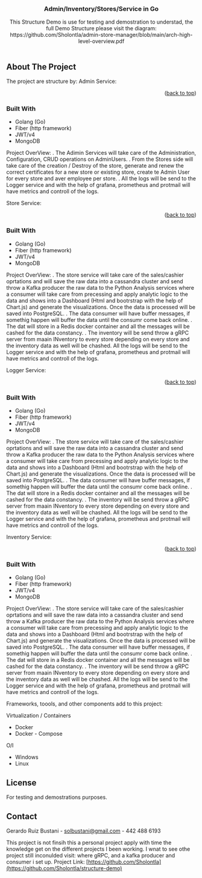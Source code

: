 <div id="top"></div>

<!-- Structure Demo Spring -->
<br />
<div align="center">
  <a href="https://github.com/Sholontla">
  </a>

<h3 align="center">Admin/Inventory/Stores/Service in Go</h3>

  <p align="center">
   This Structure Demo is use for testing and demostration to understad, the full Demo Structure please visit the diagram: https://github.com/Sholontla/admin-store-manager/blob/main/arch-high-level-overview.pdf
    <br />
    <br />
  </p>
</div>

<!-- ABOUT THE PROJECT -->

## About The Project

The project are structure by:
Admin Service:

  <p align="right">(<a href="#top">back to top</a>)</p>

### Built With

- Golang (Go)
- Fiber (http framework)
- JWT/v4
- MongoDB

Project OverView:
. The Adimin Services will take care of the Administration, Configuration, CRUD operations on AdminUsers.
. From the Stores side will take care of the creation / Destroy of the store, generate and renew the correct certificates for a new store or existing store, create te Admin User for every store and aver employee per store.
. All the logs will be send to the Logger service and with the help of grafana, prometheus and protmail will have metrics and controll of the logs.

Store Service:

  <p align="right">(<a href="#top">back to top</a>)</p>

### Built With

- Golang (Go)
- Fiber (http framework)
- JWT/v4
- MongoDB

Project OverView:
. The store service will take care of the sales/cashier oprtations and will save the raw data into a cassandra cluster and send throw a Kafka producer the raw data to the Python Analysis services where a consumer will take care from precessing and apply analytic logic to the data and shows into a Dashboard (Html and bootrstrap with the help of Chart.js) and generate the visualizations.
Once the data is processed will be saved into PostgreSQL.
. The data consumer will have buffer messages, if somethig happen will buffer the data until the consumr come back online.
. The dat will store in a Redis docker container and all the messages will be cashed for the data constancy.
. The inventory will be send throw a gRPC server from maain INventory to every store depending on every store and the inventory data as well will be chashed.
All the logs will be send to the Logger service and with the help of grafana, prometheus and protmail will have metrics and controll of the logs.

Logger Service:

  <p align="right">(<a href="#top">back to top</a>)</p>

### Built With

- Golang (Go)
- Fiber (http framework)
- JWT/v4
- MongoDB

Project OverView:
. The store service will take care of the sales/cashier oprtations and will save the raw data into a cassandra cluster and send throw a Kafka producer the raw data to the Python Analysis services where a consumer will take care from precessing and apply analytic logic to the data and shows into a Dashboard (Html and bootrstrap with the help of Chart.js) and generate the visualizations.
Once the data is processed will be saved into PostgreSQL.
. The data consumer will have buffer messages, if somethig happen will buffer the data until the consumr come back online.
. The dat will store in a Redis docker container and all the messages will be cashed for the data constancy.
. The inventory will be send throw a gRPC server from maain INventory to every store depending on every store and the inventory data as well will be chashed.
All the logs will be send to the Logger service and with the help of grafana, prometheus and protmail will have metrics and controll of the logs.

Inventory Service:

  <p align="right">(<a href="#top">back to top</a>)</p>

### Built With

- Golang (Go)
- Fiber (http framework)
- JWT/v4
- MongoDB

Project OverView:
. The store service will take care of the sales/cashier oprtations and will save the raw data into a cassandra cluster and send throw a Kafka producer the raw data to the Python Analysis services where a consumer will take care from precessing and apply analytic logic to the data and shows into a Dashboard (Html and bootrstrap with the help of Chart.js) and generate the visualizations.
Once the data is processed will be saved into PostgreSQL.
. The data consumer will have buffer messages, if somethig happen will buffer the data until the consumr come back online.
. The dat will store in a Redis docker container and all the messages will be cashed for the data constancy.
. The inventory will be send throw a gRPC server from maain INventory to every store depending on every store and the inventory data as well will be chashed.
All the logs will be send to the Logger service and with the help of grafana, prometheus and protmail will have metrics and controll of the logs.

Frameworks, toools, and other components add to this project:

Virtualization / Containers

- Docker
- Docker - Compose

O/I

- Windows
- Linux

## License

For testing and demostrations purposes.

<!-- CONTACT -->

## Contact

Gerardo Ruiz Bustani - solbustani@gmail.com - 442 488 6193

This project is not finsih this a personal project apply with time the knowledge get on the different projects I been working.
I wnat to see othe project still inconulded visit:
where gRPC, and a kafka producer and consumer i set up.
Project Link: [https://github.com/Sholontla](https://github.com/Sholontla/structure-demo)
